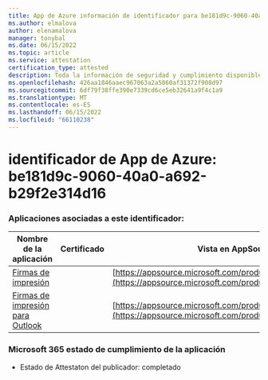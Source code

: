 ```yaml
---
title: App de Azure información de identificador para be181d9c-9060-40a0-a692-b29f2e314d16
ms.author: elmalova
author: elenamalova
manager: tonybal
ms.date: 06/15/2022
ms.topic: article
ms.service: attestation
certification_type: attested
description: Toda la información de seguridad y cumplimiento disponible para be181d9c-9060-40a0-a692-b29f2e314d16.
ms.openlocfilehash: 426aa1846aaec967063a2a5060af31372f908d97
ms.sourcegitcommit: 6df79f38ffe390e7339cd6ce5eb32641a9f4c1a9
ms.translationtype: MT
ms.contentlocale: es-ES
ms.lasthandoff: 06/15/2022
ms.locfileid: "66110238"
---
```

# <a name="azure-app-id-be181d9c-9060-40a0-a692-b29f2e314d16"></a>identificador de App de Azure: be181d9c-9060-40a0-a692-b29f2e314d16


### <a name="apps-associated-with-this-id"></a>Aplicaciones asociadas a este identificador:
| **Nombre de la aplicación** | **Certificado** | **Vista en AppSource** |
|--------------|---------------|-----------------------|
| [Firmas de impresión](../forward/WA200003216.md) |  | [https://appsource.microsoft.com/product/office/WA200003216](https://appsource.microsoft.com/product/office/WA200003216) |
| [Firmas de impresión para Outlook](../forward/WA200003199.md) |  | [https://appsource.microsoft.com/product/office/WA200003199](https://appsource.microsoft.com/product/office/WA200003199) |

### <a name="microsoft-365-app-compliance-status"></a>Microsoft 365 estado de cumplimiento de la aplicación
- Estado de Attestaton del publicador: completado
